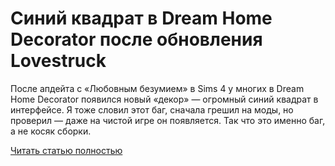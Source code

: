 # Синий квадрат в Dream Home Decorator после обновления Lovestruck



После апдейта с «Любовным безумием» в Sims 4 у многих в Dream Home Decorator появился новый «декор» — огромный синий квадрат в интерфейсе. Я тоже словил этот баг, сначала грешил на моды, но проверил — даже на чистой игре он появляется. Так что это именно баг, а не косяк сборки.

[Читать статью полностью](https://xyberbara.com/gaming/bug-dream-home-decorator-the-sims-4/)
